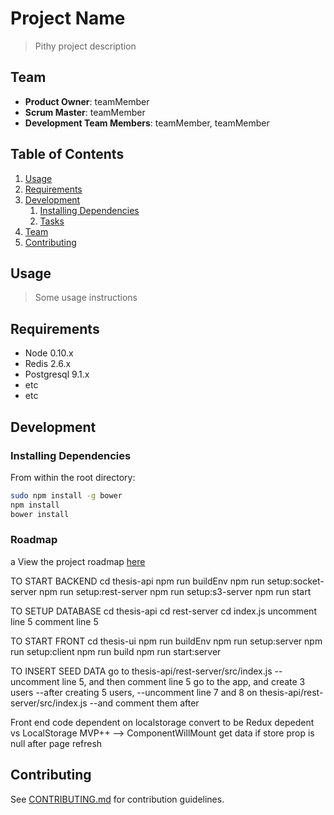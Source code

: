 # Project Name

> Pithy project description

## Team

* **Product Owner**: teamMember
* **Scrum Master**: teamMember
* **Development Team Members**: teamMember, teamMember

## Table of Contents

1.  [Usage](#Usage)
1.  [Requirements](#requirements)
1.  [Development](#development)
    1.  [Installing Dependencies](#installing-dependencies)
    1.  [Tasks](#tasks)
1.  [Team](#team)
1.  [Contributing](#contributing)

## Usage

> Some usage instructions

## Requirements

* Node 0.10.x
* Redis 2.6.x
* Postgresql 9.1.x
* etc
* etc

## Development

### Installing Dependencies

From within the root directory:

```sh
sudo npm install -g bower
npm install
bower install
```

### Roadmap

a
View the project roadmap [here](LINK_TO_PROJECT_ISSUES)

TO START BACKEND
cd thesis-api
npm run buildEnv
npm run setup:socket-server
npm run setup:rest-server
npm run setup:s3-server
npm run start

TO SETUP DATABASE
cd thesis-api
cd rest-server
cd index.js
uncomment line 5
comment line 5

TO START FRONT
cd thesis-ui
npm run buildEnv
npm run setup:server
npm run setup:client
npm run build
npm run start:server

TO INSERT SEED DATA
go to thesis-api/rest-server/src/index.js
--uncomment line 5, and then comment line 5
go to the app, and create 3 users
--after creating 5 users,
--uncomment line 7 and 8 on thesis-api/rest-server/src/index.js
--and comment them after

Front end code dependent on localstorage
convert to be Redux depedent vs LocalStorage
MVP++ --> ComponentWillMount get data if store prop is null after page refresh

## Contributing

See [CONTRIBUTING.md](_CONTRIBUTING.md) for contribution guidelines.
